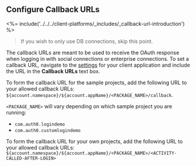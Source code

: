## Configure Callback URLs

<%= include('../../../client-platforms/_includes/_callback-url-introduction') %>

> If you wish to only use DB connections, skip this point.

The callback URLs are meant to be used to receive the OAuth response when logging in with social connections or enterprise connections. To set a callback URL, navigate to the [settings](${manage_url}/#/applications/${account.clientId}/settings) for your client application and include the URL in the **Callback URLs** text box.

To form the callback URL for the sample projects, add the following URL to your allowed callback URLs: `${account.namespace}/${account.appName}/<PACKAGE_NAME>/callback`.

`<PACKAGE_NAME>` will vary depending on which sample project you are running:
- `com.auth0.logindemo`
- `com.auth0.customlogindemo`

To form the callback URL for your own projects, add the following URL to your allowed callback URLs: `${account.namespace}/${account.appName}/<PACKAGE_NAME>/<ACTIVITY-CALLED-AFTER-LOGIN>`
